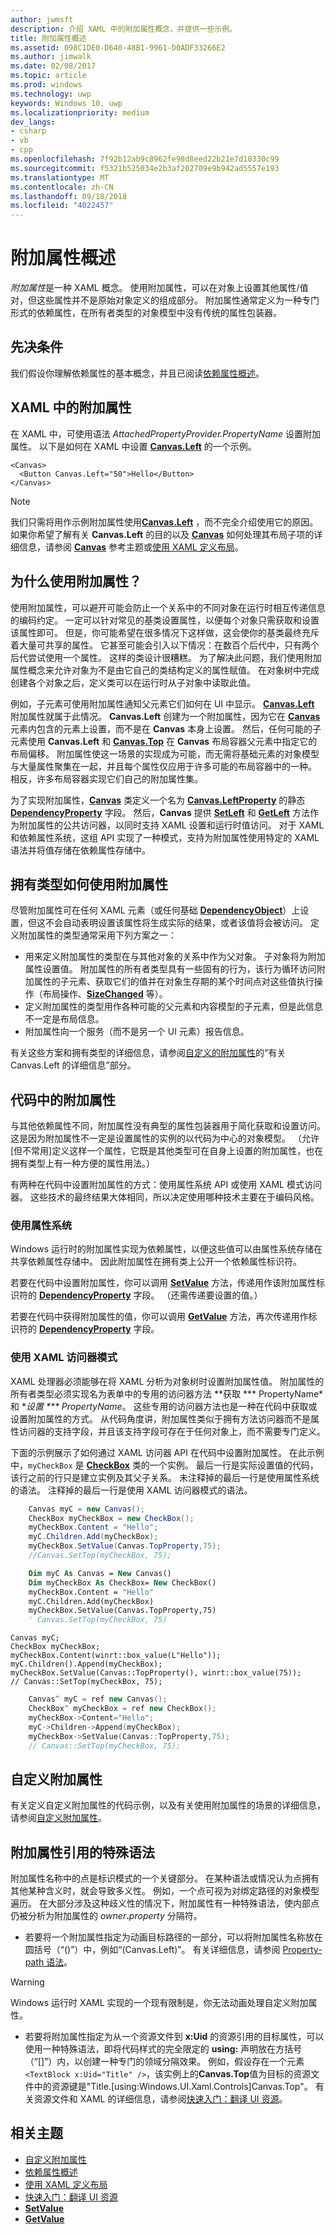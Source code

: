 ```yaml
---
author: jwmsft
description: 介绍 XAML 中的附加属性概念，并提供一些示例。
title: 附加属性概述
ms.assetid: 098C1DE0-D640-48B1-9961-D0ADF33266E2
ms.author: jimwalk
ms.date: 02/08/2017
ms.topic: article
ms.prod: windows
ms.technology: uwp
keywords: Windows 10, uwp
ms.localizationpriority: medium
dev_langs:
- csharp
- vb
- cpp
ms.openlocfilehash: 7f92b12ab9c8962fe98d8eed22b21e7d10330c99
ms.sourcegitcommit: f5321b525034e2b3af202709e9b942ad5557e193
ms.translationtype: MT
ms.contentlocale: zh-CN
ms.lasthandoff: 09/18/2018
ms.locfileid: "4022457"
---
```

# <a name="attached-properties-overview"></a>附加属性概述

*附加属性*是一种 XAML 概念。 使用附加属性，可以在对象上设置其他属性/值对，但这些属性并不是原始对象定义的组成部分。 附加属性通常定义为一种专门形式的依赖属性，在所有者类型的对象模型中没有传统的属性包装器。

## <a name="prerequisites"></a>先决条件

我们假设你理解依赖属性的基本概念，并且已阅读[依赖属性概述](dependency-properties-overview.md)。

## <a name="attached-properties-in-xaml"></a>XAML 中的附加属性

在 XAML 中，可使用语法 _AttachedPropertyProvider.PropertyName_ 设置附加属性。 以下是如何在 XAML 中设置 [**Canvas.Left**](https://msdn.microsoft.com/library/windows/apps/hh759771) 的一个示例。

```xaml
<Canvas>
  <Button Canvas.Left="50">Hello</Button>
</Canvas>
```

> [!NOTE]
> 我们只需将用作示例附加属性使用[**Canvas.Left**](https://msdn.microsoft.com/library/windows/apps/hh759771) ，而不完全介绍使用它的原因。 如果你希望了解有关 **Canvas.Left** 的目的以及 [**Canvas**](https://msdn.microsoft.com/library/windows/apps/br209267) 如何处理其布局子项的详细信息，请参阅 [**Canvas**](https://msdn.microsoft.com/library/windows/apps/br209267) 参考主题或[使用 XAML 定义布局](https://msdn.microsoft.com/library/windows/apps/mt228350)。

## <a name="why-use-attached-properties"></a>为什么使用附加属性？

使用附加属性，可以避开可能会防止一个关系中的不同对象在运行时相互传递信息的编码约定。 一定可以针对常见的基类设置属性，以便每个对象只需获取和设置该属性即可。 但是，你可能希望在很多情况下这样做，这会使你的基类最终充斥着大量可共享的属性。 它甚至可能会引入以下情况：在数百个后代中，只有两个后代尝试使用一个属性。 这样的类设计很糟糕。 为了解决此问题，我们使用附加属性概念来允许对象为不是由它自己的类结构定义的属性赋值。 在对象树中完成创建各个对象之后，定义类可以在运行时从子对象中读取此值。

例如，子元素可使用附加属性通知父元素它们如何在 UI 中显示。 [**Canvas.Left**](https://msdn.microsoft.com/library/windows/apps/hh759771) 附加属性就属于此情况。 **Canvas.Left** 创建为一个附加属性，因为它在 [**Canvas**](https://msdn.microsoft.com/library/windows/apps/br209267) 元素内包含的元素上设置，而不是在 **Canvas** 本身上设置。 然后，任何可能的子元素使用 **Canvas.Left** 和 [**Canvas.Top**](https://msdn.microsoft.com/library/windows/apps/hh759772) 在 **Canvas** 布局容器父元素中指定它的布局偏移。 附加属性使这一场景的实现成为可能，而无需将基础元素的对象模型与大量属性聚集在一起，并且每个属性仅应用于许多可能的布局容器中的一种。 相反，许多布局容器实现它们自己的附加属性集。

为了实现附加属性，[**Canvas**](https://msdn.microsoft.com/library/windows/apps/br209267) 类定义一个名为 [**Canvas.LeftProperty**](https://msdn.microsoft.com/library/windows/apps/br209272) 的静态 [**DependencyProperty**](https://msdn.microsoft.com/library/windows/apps/br242362) 字段。 然后，**Canvas** 提供 [**SetLeft**](https://msdn.microsoft.com/library/windows/apps/br209273) 和 [**GetLeft**](https://msdn.microsoft.com/library/windows/apps/br209269) 方法作为附加属性的公共访问器，以同时支持 XAML 设置和运行时值访问。 对于 XAML 和依赖属性系统，这组 API 实现了一种模式，支持为附加属性使用特定的 XAML 语法并将值存储在依赖属性存储中。

## <a name="how-the-owning-type-uses-attached-properties"></a>拥有类型如何使用附加属性

尽管附加属性可在任何 XAML 元素（或任何基础 [**DependencyObject**](https://msdn.microsoft.com/library/windows/apps/br242356)）上设置，但这不会自动表明设置该属性将生成实际的结果，或者该值将会被访问。 定义附加属性的类型通常采用下列方案之一：

- 用来定义附加属性的类型在与其他对象的关系中作为父对象。 子对象将为附加属性设置值。 附加属性的所有者类型具有一些固有的行为，该行为循环访问附加属性的子元素、获取它们的值并在对象生存期的某个时间点对这些值执行操作（布局操作、[**SizeChanged**](https://msdn.microsoft.com/library/windows/apps/br208742) 等）。
- 定义附加属性的类型用作各种可能的父元素和内容模型的子元素，但是此信息不一定是布局信息。
- 附加属性向一个服务（而不是另一个 UI 元素）报告信息。

有关这些方案和拥有类型的详细信息，请参阅[自定义的附加属性](custom-attached-properties.md)的“有关 Canvas.Left 的详细信息”部分。

## <a name="attached-properties-in-code"></a>代码中的附加属性

与其他依赖属性不同，附加属性没有典型的属性包装器用于简化获取和设置访问。 这是因为附加属性不一定是设置属性的实例的以代码为中心的对象模型。 （允许[但不常用]定义这样一个属性，它既是其他类型可在自身上设置的附加属性，也在拥有类型上有一种方便的属性用法。）

有两种在代码中设置附加属性的方式：使用属性系统 API 或使用 XAML 模式访问器。 这些技术的最终结果大体相同，所以决定使用哪种技术主要在于编码风格。

### <a name="using-the-property-system"></a>使用属性系统

Windows 运行时的附加属性实现为依赖属性，以便这些值可以由属性系统存储在共享依赖属性存储中。 因此附加属性在拥有类上公开一个依赖属性标识符。

若要在代码中设置附加属性，你可以调用 [**SetValue**](https://msdn.microsoft.com/library/windows/apps/br242361) 方法，传递用作该附加属性标识符的 [**DependencyProperty**](https://msdn.microsoft.com/library/windows/apps/br242362) 字段。 （还需传递要设置的值。）

若要在代码中获得附加属性的值，你可以调用 [**GetValue**](https://msdn.microsoft.com/library/windows/apps/br242359) 方法，再次传递用作标识符的 [**DependencyProperty**](https://msdn.microsoft.com/library/windows/apps/br242362) 字段。

### <a name="using-the-xaml-accessor-pattern"></a>使用 XAML 访问器模式

XAML 处理器必须能够在将 XAML 分析为对象树时设置附加属性值。 附加属性的所有者类型必须实现名为表单中的专用的访问器方法 **获取 *** PropertyName*和 **设置 *** PropertyName*。 这些专用的访问器方法也是一种在代码中获取或设置附加属性的方式。 从代码角度讲，附加属性类似于拥有方法访问器而不是属性访问器的支持字段，并且该支持字段可存在于任何对象上，而不需要专门定义。

下面的示例展示了如何通过 XAML 访问器 API 在代码中设置附加属性。 在此示例中，`myCheckBox` 是 [**CheckBox**](https://msdn.microsoft.com/library/windows/apps/br209316) 类的一个实例。 最后一行是实际设置值的代码，该行之前的行只是建立实例及其父子关系。 未注释掉的最后一行是使用属性系统的语法。 注释掉的最后一行是使用 XAML 访问器模式的语法。

```csharp
    Canvas myC = new Canvas();
    CheckBox myCheckBox = new CheckBox();
    myCheckBox.Content = "Hello";
    myC.Children.Add(myCheckBox);
    myCheckBox.SetValue(Canvas.TopProperty,75);
    //Canvas.SetTop(myCheckBox, 75);
```

```vb
    Dim myC As Canvas = New Canvas()
    Dim myCheckBox As CheckBox= New CheckBox()
    myCheckBox.Content = "Hello"
    myC.Children.Add(myCheckBox)
    myCheckBox.SetValue(Canvas.TopProperty,75)
    ' Canvas.SetTop(myCheckBox, 75)
```

```cppwinrt
Canvas myC;
CheckBox myCheckBox;
myCheckBox.Content(winrt::box_value(L"Hello"));
myC.Children().Append(myCheckBox);
myCheckBox.SetValue(Canvas::TopProperty(), winrt::box_value(75));
// Canvas::SetTop(myCheckBox, 75);
```

```cpp
    Canvas^ myC = ref new Canvas();
    CheckBox^ myCheckBox = ref new CheckBox();
    myCheckBox->Content="Hello";
    myC->Children->Append(myCheckBox);
    myCheckBox->SetValue(Canvas::TopProperty,75);
    // Canvas::SetTop(myCheckBox, 75);
```

## <a name="custom-attached-properties"></a>自定义附加属性

有关定义自定义附加属性的代码示例，以及有关使用附加属性的场景的详细信息，请参阅[自定义附加属性](custom-attached-properties.md)。

## <a name="special-syntax-for-attached-property-references"></a>附加属性引用的特殊语法

附加属性名称中的点是标识模式的一个关键部分。 在某种语法或情况认为点拥有其他某种含义时，就会导致多义性。 例如，一个点可视为对绑定路径的对象模型遍历。 在大部分涉及这种歧义性的情况下，附加属性有一种特殊语法，使内部点仍被分析为附加属性的 _owner_**.**_property_ 分隔符。

- 若要将一个附加属性指定为动画目标路径的一部分，可以将附加属性名称放在圆括号（“()”）中，例如“(Canvas.Left)”。 有关详细信息，请参阅 [Property-path 语法](property-path-syntax.md)。

> [!WARNING]
> Windows 运行时 XAML 实现的一个现有限制是，你无法动画处理自定义附加属性。

- 若要将附加属性指定为从一个资源文件到 **x:Uid** 的资源引用的目标属性，可以使用一种特殊语法，即将代码样式的完全限定的 **using:** 声明放在方括号（“\[\]”）内，以创建一种专门的领域分隔效果。 例如，假设存在一个元素`<TextBlock x:Uid="Title" />`，该实例上的**Canvas.Top**值为目标的资源文件中的资源键是"Title.\[using:Windows.UI.Xaml.Controls\]Canvas.Top"。 有关资源文件和 XAML 的详细信息，请参阅[快速入门：翻译 UI 资源](https://msdn.microsoft.com/library/windows/apps/xaml/hh965329)。

## <a name="related-topics"></a>相关主题

- [自定义附加属性](custom-attached-properties.md)
- [依赖属性概述](dependency-properties-overview.md)
- [使用 XAML 定义布局](https://msdn.microsoft.com/library/windows/apps/mt228350)
- [快速入门：翻译 UI 资源](https://msdn.microsoft.com/library/windows/apps/hh943060)
- [**SetValue**](https://msdn.microsoft.com/library/windows/apps/br242361)
- [**GetValue**](https://msdn.microsoft.com/library/windows/apps/br242359)

